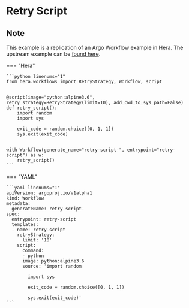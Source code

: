 # Retry Script

## Note

This example is a replication of an Argo Workflow example in Hera.
The upstream example can be [found here](https://github.com/argoproj/argo-workflows/blob/master/examples/retry-script.yaml).




=== "Hera"

    ```python linenums="1"
    from hera.workflows import RetryStrategy, Workflow, script


    @script(image="python:alpine3.6", retry_strategy=RetryStrategy(limit=10), add_cwd_to_sys_path=False)
    def retry_script():
        import random
        import sys

        exit_code = random.choice([0, 1, 1])
        sys.exit(exit_code)


    with Workflow(generate_name="retry-script-", entrypoint="retry-script") as w:
        retry_script()
    ```

=== "YAML"

    ```yaml linenums="1"
    apiVersion: argoproj.io/v1alpha1
    kind: Workflow
    metadata:
      generateName: retry-script-
    spec:
      entrypoint: retry-script
      templates:
      - name: retry-script
        retryStrategy:
          limit: '10'
        script:
          command:
          - python
          image: python:alpine3.6
          source: 'import random

            import sys

            exit_code = random.choice([0, 1, 1])

            sys.exit(exit_code)'
    ```

